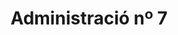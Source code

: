---
title: "Administració nº 7"
url: /vilanova-i-la-geltru/administracio-no-7-avinguda-de-francesc-macia/
shop: lotería
---